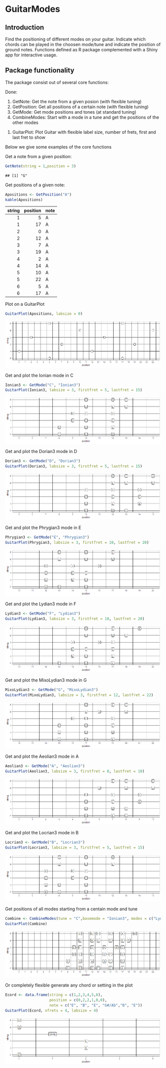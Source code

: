 GuitarModes
================

Introduction
------------

Find the positioning of different modes on your guitar. Indicate which chords can be played in the choosen mode/tune and indicate the position of ground notes. Functions defined as R package complemented with a Shiny app for interactive usage.

Package functionality
---------------------

The package consist out of several core functions:

Done:

1.  GetNote: Get the note from a given posion (with flexible tuning)
2.  GetPosition: Get all positions of a certain note (with flexible tuning)
3.  GetMode: Get mode positions and tones (at standard tuning)
4.  CombineModes: Start with a mode in a tune and get the positions of the other modes

<!-- -->

1.  GuitarPlot: Plot Guitar with flexible label size, number of frets, first and last fret to show

Below we give some examples of the core functions

Get a note from a given position:

``` r
GetNote(string = 1,position = 3)
```

    ## [1] "G"

Get positions of a given note:

``` r
Apositions <- GetPosition("A")
kable(Apositions)
```

|  string|  position| note |
|-------:|---------:|:-----|
|       1|         5| A    |
|       1|        17| A    |
|       2|         0| A    |
|       2|        12| A    |
|       3|         7| A    |
|       3|        19| A    |
|       4|         2| A    |
|       4|        14| A    |
|       5|        10| A    |
|       5|        22| A    |
|       6|         5| A    |
|       6|        17| A    |

Plot on a GuitarPlot

``` r
GuitarPlot(Apositions, labsize = 0)
```

![](README_files/figure-markdown_github/unnamed-chunk-3-1.png)

Get and plot the Ionian mode in C

``` r
Ionian3 <- GetMode("C", "Ionian3")
GuitarPlot(Ionian3, labsize = 3, firstfret = 5, lastfret = 15)
```

![](README_files/figure-markdown_github/unnamed-chunk-4-1.png)

Get and plot the Dorian3 mode in D

``` r
Dorian3 <- GetMode("D", "Dorian3")
GuitarPlot(Dorian3, labsize = 3, firstfret = 5, lastfret = 15)
```

![](README_files/figure-markdown_github/unnamed-chunk-5-1.png)

Get and plot the Phrygian3 mode in E

``` r
Phrygian3 <- GetMode("E", "Phrygian3")
GuitarPlot(Phrygian3, labsize = 3, firstfret = 10, lastfret = 20)
```

![](README_files/figure-markdown_github/unnamed-chunk-6-1.png)

Get and plot the Lydian3 mode in F

``` r
Lydian3 <- GetMode("F", "Lydian3")
GuitarPlot(Lydian3, labsize = 3, firstfret = 10, lastfret = 20)
```

![](README_files/figure-markdown_github/unnamed-chunk-7-1.png)

Get and plot the MixoLydian3 mode in G

``` r
MixoLydian3 <- GetMode("G", "MixoLydian3")
GuitarPlot(MixoLydian3, labsize = 3, firstfret = 12, lastfret = 22)
```

![](README_files/figure-markdown_github/unnamed-chunk-8-1.png)

Get and plot the Aeolian3 mode in A

``` r
Aeolian3 <- GetMode("A", "Aeolian3")
GuitarPlot(Aeolian3, labsize = 3, firstfret = 0, lastfret = 10)
```

![](README_files/figure-markdown_github/unnamed-chunk-9-1.png)

Get and plot the Locrian3 mode in B

``` r
Locrian3 <- GetMode("B", "Locrian3")
GuitarPlot(Locrian3, labsize = 3, firstfret = 5, lastfret = 15)
```

![](README_files/figure-markdown_github/unnamed-chunk-10-1.png)

Get positions of all modes starting from a centain mode and tune

``` r
Combine <- CombineModes(tune = "C",basemode = "Ionian3", modes = c("Lydian3"))
GuitarPlot(Combine)
```

![](README_files/figure-markdown_github/unnamed-chunk-11-1.png)

Or completely flexible generate any chord or setting in the plot

``` r
Ecord <- data.frame(string = c(1,2,3,4,5,6), 
                    position = c(0,2,2,1,0,0), 
                    note = c("E", "B", "E", "G#/Ab","B", "E"))
GuitarPlot(Ecord, nfrets = 4, labsize = 4)
```

![](README_files/figure-markdown_github/unnamed-chunk-12-1.png)
